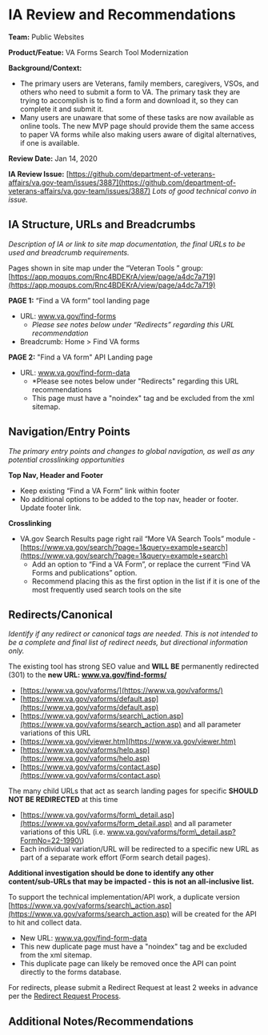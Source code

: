 # IA Review and Recommendations

**Team:** Public Websites

**Product/Featue:** VA Forms Search Tool Modernization

**Background/Context:**

* The primary users are Veterans, family members, caregivers, VSOs, and others who need to submit a form to VA. The primary task they are trying to accomplish is to find a form and download it, so they can complete it and submit it.
* Many users are unaware that some of these tasks are now available as online tools. The new MVP page should provide them the same access to paper VA forms while also making users aware of digital alternatives, if one is available.

**Review Date:** Jan 14, 2020

**IA Review Issue:** [https://github.com/department-of-veterans-affairs/va.gov-team/issues/3887](https://github.com/department-of-veterans-affairs/va.gov-team/issues/3887) _Lots of good technical convo in issue._

## IA Structure, URLs and Breadcrumbs 

_Description of IA or link to site map documentation, the final URLs to be used and breadcrumb requirements._ 

Pages shown in site map under the “Veteran Tools ” group: [https://app.moqups.com/Rnc4BDEKrA/view/page/a4dc7a719](https://app.moqups.com/Rnc4BDEKrA/view/page/a4dc7a719)

**PAGE 1:** “Find a VA form” tool landing page

* URL: www.va.gov/find-forms
  * _Please see notes below under “Redirects” regarding this URL recommendation_
* Breadcrumb: Home &gt; Find VA forms

**PAGE 2:** "Find a VA form" API Landing page

* URL: www.va.gov/find-form-data
  * \*Please see notes below under "Redirects" regarding this URL recommendations
  * This page must have a "noindex" tag and be excluded from the xml sitemap. 

## Navigation/Entry Points 

_The primary entry points and changes to global navigation, as well as any potential crosslinking opportunities_

**Top Nav, Header and Footer**

* Keep existing “Find a VA Form” link within footer
* No additional options to be added to the top nav, header or footer. Update footer link.

**Crosslinking**

* VA.gov Search Results page right rail “More VA Search Tools” module - [https://www.va.gov/search/?page=1&query=example+search](https://www.va.gov/search/?page=1&query=example+search)
  * Add an option to “Find a VA Form”, or replace the current “Find VA Forms and publications” option. 
  * Recommend placing this as the first option in the list if it is one of the most frequently used search tools on the site

## Redirects/Canonical 

_Identify if any redirect or canonical tags are needed. This is not intended to be a complete and final list of redirect needs, but directional information only._

The existing tool has strong SEO value and **WILL BE** permanently redirected \(301\) to the **new URL: www.va.gov/find-forms/**

* [https://www.va.gov/vaforms/](https://www.va.gov/vaforms/)
* [https://www.va.gov/vaforms/default.asp](https://www.va.gov/vaforms/default.asp)
* [https://www.va.gov/vaforms/search\_action.asp](https://www.va.gov/vaforms/search_action.asp) and all parameter variations of this URL
* [https://www.va.gov/viewer.htm](https://www.va.gov/viewer.htm) 
* [https://www.va.gov/vaforms/help.asp](https://www.va.gov/vaforms/help.asp) 
* [https://www.va.gov/vaforms/contact.asp](https://www.va.gov/vaforms/contact.asp) 

The many child URLs that act as search landing pages for specific **SHOULD NOT BE REDIRECTED** at this time

* [https://www.va.gov/vaforms/form\_detail.asp](https://www.va.gov/vaforms/form_detail.asp) and all parameter variations of this URL \(i.e. www.va.gov/vaforms/form\_detail.asp?FormNo=22-1990\)
* Each individual variation/URL will be redirected to a specific new URL as part of a separate work effort \(Form search detail pages\). 

**Additional investigation should be done to identify any other content/sub-URLs that may be impacted - this is not an all-inclusive list.**

To support the technical implementation/API work, a duplicate version [https://www.va.gov/vaforms/search\_action.asp](https://www.va.gov/vaforms/search_action.asp) will be created for the API to hit and collect data.

* New URL: www.va.gov/find-form-data
* This new duplicate page must have a "noindex" tag and be excluded from the xml sitemap. 
* This duplicate page can likely be removed once the API can point directly to the forms database.

For redirects, please submit a Redirect Request at least 2 weeks in advance per the [Redirect Request Process](https://github.com/department-of-veterans-affairs/va.gov-team/blob/master/platform/information-architecture/request-redirect.md).

## Additional Notes/Recommendations

